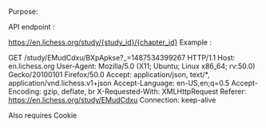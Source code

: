 Purpose: 

API endpoint : 

https://en.lichess.org/study/{study_id}/{chapter_id}
Example :

GET /study/EMudCdxu/BXpApkse?_=1487534399267 HTTP/1.1
Host: en.lichess.org
User-Agent: Mozilla/5.0 (X11; Ubuntu; Linux x86_64; rv:50.0) Gecko/20100101 Firefox/50.0
Accept: application/json, text/*, application/vnd.lichess.v1+json
Accept-Language: en-US,en;q=0.5
Accept-Encoding: gzip, deflate, br
X-Requested-With: XMLHttpRequest
Referer: https://en.lichess.org/study/EMudCdxu
Connection: keep-alive

Also requires Cookie

